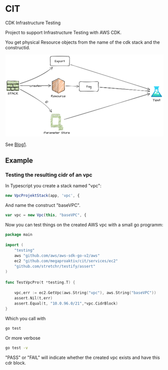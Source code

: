 # CIT

CDK Infrastructure Testing

Project to support Infrastructure Testing with AWS CDK.

You get physical Resource objects from the name of the cdk stack and the constructid.

![Overview](img/mapping.png)

See [Blog1](https://aws-blog.de/2021/05/cit-build-cdk-infrastructure-testing-part-1-terratest-and-the-integrated-integration.html).


## Example

### Testing the resulting cidr of an vpc

In Typescript you create a stack named "vpc":

```ts
new VpcProjektStack(app, 'vpc', {
```

And name the construct "baseVPC".

```ts
var vpc = new Vpc(this, "baseVPC", {
```

Now you can test things on the created AWS vpc with a small go programm:

```go
package main

import (
	"testing"
	aws "github.com/aws/aws-sdk-go-v2/aws"
	ec2 "github.com/megaproaktiv/cit/services/ec2"
	"github.com/stretchr/testify/assert"
)

func TestVpcPro(t *testing.T) {
	
	vpc,err := ec2.GetVpc(aws.String("vpc"), aws.String("baseVPC"))
	assert.Nil(t,err)
	assert.Equal(t, "10.0.96.0/21",*vpc.CidrBlock)
}
```

Which you call with 

```bash
go test
```

Or more verbose


```bash
go test -v
```

"PASS" or "FAIL" will indicate whether the created vpc exists and have this cdr block.

